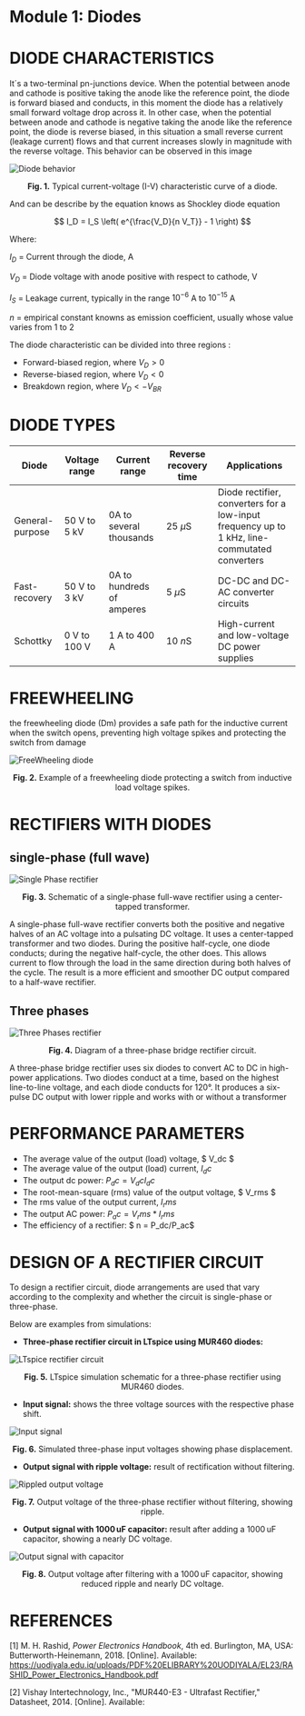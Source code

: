 # Module 1: Diodes

# DIODE CHARACTERISTICS

It´s a two-terminal pn-junctions device. When the potential between anode and cathode is positive taking the anode like the reference point, the diode is forward biased and conducts, in this moment the diode has a relatively small forward voltage drop across it. In other case, when the potential between anode and cathode is negative taking the anode like the reference point, the diode is reverse biased, in this situation a small reverse current (leakage current) flows and that current increases slowly in magnitude with the reverse voltage. This behavior can be observed in this image

<img src="./images/behaviorDiode.png" alt="Diode behavior" />

<p align="center"><b>Fig. 1.</b> Typical current-voltage (I-V) characteristic curve of a diode.</p>

And can be describe by the equation knows as Shockley diode equation

$$
I_D = I_S \left( e^{\frac{V_D}{n V_T}} - 1 \right)
$$

Where:

$I_D$ = Current through the diode, A

$V_D$ = Diode voltage with anode positive with respect to cathode, V

$I_S$ = Leakage current, typically in the range $10^{-6}$ A to $10^{-15}$ A

$n$ = empirical constant knowns as emission coefficient,  usually whose value varies from 1 to 2

The diode characteristic can be divided into three regions : 

- Forward-biased	region,	where	$V_D > 0$
- Reverse-biased	region,	where	$V_D < 0$
- Breakdown region,	where	$V_D < -V_{BR}$


# DIODE TYPES 
|Diode|Voltage range|Current range|Reverse recovery time|Applications| 
|---|---|---|---|---|
|General-purpose|50 V to 5 kV|0A to several thousands|25 $\mu\text{S}$ |Diode rectifier, converters for a low-input frequency up to 1 kHz, line-commutated converters|
|Fast-recovery|50 V to 3 kV|0A to hundreds of amperes|5 $\mu\text{S}$|DC-DC and DC-AC converter circuits|
|Schottky|0 V to 100 V| 1 A to 400 A|10 $n\text{S}$|High-current and low-voltage DC power supplies|

# FREEWHEELING

the freewheeling diode (Dm) provides a safe path for the inductive current when the switch opens, preventing high voltage spikes and protecting the switch from damage

<img src="./images/FreeWheelingDiode.png" alt="FreeWheeling diode" />

<p align="center"><b>Fig. 2.</b> Example of a freewheeling diode protecting a switch from inductive load voltage spikes.</p>

# RECTIFIERS WITH DIODES

## single-phase (full wave)

<img src="./images/single-phase.png" alt="Single Phase rectifier" />

<p align="center"><b>Fig. 3.</b> Schematic of a single-phase full-wave rectifier using a center-tapped transformer.</p>

A single-phase full-wave rectifier converts both the positive and negative halves of an AC voltage into a pulsating DC voltage. It uses a center-tapped transformer and two diodes. During the positive half-cycle, one diode conducts; during the negative half-cycle, the other does. This allows current to flow through the load in the same direction during both halves of the cycle. The result is a more efficient and smoother DC output compared to a half-wave rectifier.

## Three phases

<img src="./images/Three-phases.png" alt="Three Phases rectifier" />

<p align="center"><b>Fig. 4.</b> Diagram of a three-phase bridge rectifier circuit.</p>

A three-phase bridge rectifier uses six diodes to convert AC to DC in high-power applications. Two diodes conduct at a time, based on the highest line-to-line voltage, and each diode conducts for 120°. It produces a six-pulse DC output with lower ripple and works with or without a transformer

# PERFORMANCE PARAMETERS

- The average value of the output (load) voltage, $ V_dc $
- The average value of the output (load) current, $I_dc$
- The output dc power: $P_dc = V_dc I_dc$
- The root-mean-square (rms) value of the output voltage, $ V_rms $
- The rms value of the output current, $I_rms$
- The output AC power: $P_ac = V_rms * I_rms$
- The efficiency of a rectifier: $ n = P_dc/P_ac$


# DESIGN OF A RECTIFIER CIRCUIT

To design a rectifier circuit, diode arrangements are used that vary according to the complexity and whether the circuit is single-phase or three-phase. 

Below are examples from simulations:


- **Three-phase rectifier circuit in LTspice using MUR460 diodes:**

<img src="./images/rectifier-circuit.png" alt="LTspice rectifier circuit" />

<p align="center"><b>Fig. 5.</b> LTspice simulation schematic for a three-phase rectifier using MUR460 diodes.</p>

- **Input signal:** shows the three voltage sources with the respective phase shift.

<img src="./images/input-signal.png" alt="Input signal" />

<p align="center"><b>Fig. 6.</b> Simulated three-phase input voltages showing phase displacement.</p>

- **Output signal with ripple voltage:** result of rectification without filtering.

<img src="./images/output-signal-ripple-voltaje.png" alt="Rippled output voltage" />

<p align="center"><b>Fig. 7.</b> Output voltage of the three-phase rectifier without filtering, showing ripple.</p>

- **Output signal with 1000 uF capacitor:** result after adding a 1000 uF capacitor, showing a nearly DC voltage.

<img src="./images/output-signal.png" alt="Output signal with capacitor" />

<p align="center"><b>Fig. 8.</b> Output voltage after filtering with a 1000 uF capacitor, showing reduced ripple and nearly DC voltage.</p>

# REFERENCES

[1] M. H. Rashid, *Power Electronics Handbook*, 4th ed. Burlington, MA, USA: Butterworth-Heinemann, 2018. [Online]. Available: https://uodiyala.edu.iq/uploads/PDF%20ELIBRARY%20UODIYALA/EL23/RASHID_Power_Electronics_Handbook.pdf

[2] Vishay Intertechnology, Inc., "MUR440-E3 - Ultrafast Rectifier," Datasheet, 2014. [Online]. Available:


